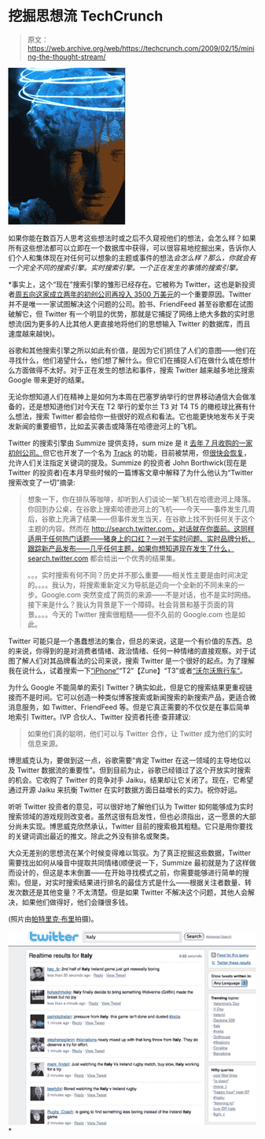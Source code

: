 # 挖掘思想流 TechCrunch

> 原文：<https://web.archive.org/web/https://techcrunch.com/2009/02/15/mining-the-thought-stream/>

[![](img/002689c293e39759fff52928b85dcc8b.png)](https://web.archive.org/web/20221013013127/http://www.flickr.com/photos/pbo31/196400984/)

如果你能在数百万人思考这些想法时或之后不久窥视他们的想法，会怎么样？如果所有这些想法都可以立即在一个数据库中获得，可以很容易地挖掘出来，告诉你人们个人和集体现在对任何可以想象的主题或事件的想法*会怎么样？那么，你就会有一个完全不同的搜索引擎。实时搜索引擎。一个正在发生的事情的搜索引擎。*

 *事实上，这个“现在”搜索引擎的雏形已经存在。它被称为 Twitter，这也是新投资者[周五向这家成立两年的初创公司再投入 3500 万美元](https://web.archive.org/web/20221013013127/http://www.beta.techcrunch.com/2009/02/13/twitter-raises-third-round-of-funding-from-benchmark-and-ivp/)的一个重要原因。Twitter 并不是唯一一家试图解决这个问题的公司。脸书、FriendFeed 甚至谷歌都在试图破解它，但 Twitter 有一个明显的优势，那就是它捕捉了网络上绝大多数的实时思想流(因为更多的人比其他人更直接地将他们的思想输入 Twitter 的数据库，而且速度越来越快)。

谷歌和其他搜索引擎之所以如此有价值，是因为它们抓住了人们的意图——他们在寻找什么，他们渴望什么，他们想了解什么。但它们在捕捉人们在做什么或在想什么方面做得不太好。对于正在发生的想法和事件，搜索 Twitter 越来越多地比搜索 Google 带来更好的结果。

无论你想知道人们在精神上是如何为本周在巴塞罗纳举行的世界移动通信大会做准备的，还是想知道他们对今天在 T2 举行的爱尔兰 T3 对 T4 T5 的橄榄球比赛有什么想法，搜索 Twitter 都会给你一些很好的观点和看法。它也能更快地发布关于突发新闻的重要细节，比如孟买袭击或降落在哈德逊河上的飞机。

Twitter 的搜索引擎由 Summize 提供支持，sum mize 是 it [去年 7 月收购的一家初创公司。](https://web.archive.org/web/20221013013127/http://www.beta.techcrunch.com/2008/07/15/confirmed-twitter-acquires-summize-search-engine/)但它也开发了一个名为 [Track](https://web.archive.org/web/20221013013127/http://evhead.com/2007/09/twitter-track.asp) 的功能，目前被禁用，但[很快会恢复](https://web.archive.org/web/20221013013127/http://www.techcrunchit.com/2008/12/17/why-track-will-be-back-fred-wilson-says-so/)，允许人们关注指定关键词的提及。Summize 的投资者 John Borthwick(现在是 Twitter 的投资者)在本月早些时候的一篇博客文章中解释了为什么他认为“Twitter 搜索改变了一切”摘录:

> 想象一下，你在排队等咖啡，却听到人们谈论一架飞机在哈德逊河上降落。你回到办公桌，在谷歌上搜索哈德逊河上的飞机——今天——事件发生几周后，谷歌上充满了结果——但事件发生当天，在谷歌上找不到任何关于这个主题的内容。然而在 http://search.twitter.com，对话就在你面前。这同样适用于任何热门话题——猪身上的口红？—对于实时问题、实时品牌分析、跟踪新产品发布——几乎任何主题，如果你想知道现在发生了什么，search.twitter.com 都会给出一个优秀的结果集。
> 
> 。。。实时搜索有何不同？历史并不那么重要——相关性主要是由时间决定的。。。。我认为，将搜索重新定义为导航是迈向一个全新的不同未来的一步。Google.com 突然变成了网页的来源——不是对话，也不是实时网络。接下来是什么？我认为背景是下一个障碍。社会背景和基于页面的背景。。。。今天的 Twitter 搜索很粗糙——但不久前的 Google.com 也是如此。

Twitter 可能只是一个愚蠢想法的集合，但总的来说，这是一个有价值的东西。总的来说，你得到的是对消费者情绪、政治情绪、任何一种情绪的直接观察。对于试图了解人们对其品牌看法的公司来说，搜索 Twitter 是一个很好的起点。为了理解我在说什么，试着搜索一下[“iPhone”](https://web.archive.org/web/20221013013127/http://search.twitter.com/search?q=iphone)“T2”【Zune】“T3”或者[“沃尔沃旅行车”](https://web.archive.org/web/20221013013127/http://search.twitter.com/search?q=volvo+wagon)。

为什么 Google 不能简单的索引 Twitter？确实如此，但是它的搜索结果更重视链接而不是时间。它可以创造一种类似博客搜索或新闻搜索的新搜索产品，更适合微消息服务，如 Twitter、FriendFeed 等。但是它真正需要的不仅仅是在事后简单地索引 Twitter。IVP 合伙人、Twitter 投资者托德·查菲建议:

> 如果他们真的聪明，他们可以与 Twitter 合作，让 Twitter 成为他们的实时信息来源。

博思威克认为，要做到这一点，谷歌需要“肯定 Twitter 在这一领域的主导地位以及 Twitter 数据流的重要性”。但到目前为止，谷歌已经错过了这个开放实时搜索的机会。它收购了 Twitter 的竞争对手 Jaiku，结果却让它关闭了。现在，它希望通过开源 Jaiku 来抗衡 Twitter 在实时数据方面日益增长的实力。祝你好运。

听听 Twitter 投资者的意见，可以很好地了解他们认为 Twitter 如何能够成为实时搜索领域的游戏规则改变者。虽然这很有启发性，但也必须指出，这一愿景的大部分尚未实现。博思威克欣然承认，Twitter 目前的搜索极其粗糙。它只是用你要找的关键词调出最近的推文。除此之外没有排名或聚类。

大众无差别的思想流在某个时候变得难以驾驭。为了真正挖掘这些数据，Twitter 需要找出如何从噪音中提取共同情绪(顺便说一下，Summize 最初就是为了这样做而设计的，但这是本末倒置——在开始寻找模式之前，你需要能够进行简单的搜索)。但是，对实时搜索结果进行排名的最佳方式是什么——根据关注者数量、转发次数还是其他变量？不太清楚。但是如果 Twitter 不解决这个问题，其他人会解决，如果他们做得好，他们会赚很多钱。

(照片由[帕特里克·布里](https://web.archive.org/web/20221013013127/http://www.flickr.com/photos/pbo31/196400984/)拍摄)。

![](img/be5fe04a9628b985a845bdbc8193927d.png)*
